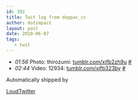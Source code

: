 ```yaml
---
id: 392
title: Twit log from doppac_cc
author: dotimpact
layout: post
date: 2010-06-07
tags:
   - twit
---
```

<ul class="loudtwitter">
  <li>
    <em>01:56</em> Photo: thirozumi: <a href="http://tumblr.com/xifb2zh9u">tumblr.com/xifb2zh9u</a> <a href="http://twitter.com/doppac_cc/statuses/15567576856">#</a>
  </li>
  <li>
    <em>02:44</em> Video: 12934: <a href="http://tumblr.com/xifb323by">tumblr.com/xifb323by</a> <a href="http://twitter.com/doppac_cc/statuses/15570183997">#</a>
  </li>
</ul>Automatically shipped by 

[LoudTwitter][1]

 [1]: http://www.loudtwitter.com
